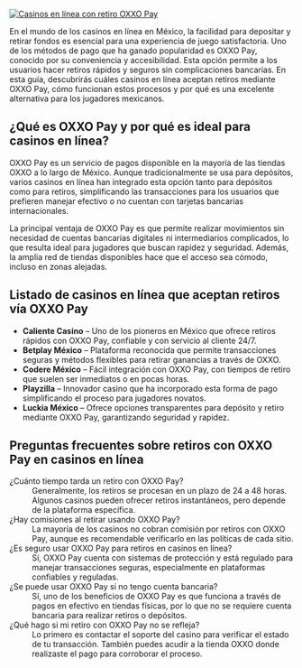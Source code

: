[![Casinos en línea con retiro OXXO Pay](https://123-caf.pages.dev/gitsignup.png)](https://vrmoo.ru/Bt82HjjY)

<p>En el mundo de los casinos en línea en México, la facilidad para depositar y retirar fondos es esencial para una experiencia de juego satisfactoria. Uno de los métodos de pago que ha ganado popularidad es OXXO Pay, conocido por su conveniencia y accesibilidad. Esta opción permite a los usuarios hacer retiros rápidos y seguros sin complicaciones bancarias. En esta guía, descubrirás cuáles casinos en línea aceptan retiros mediante OXXO Pay, cómo funcionan estos procesos y por qué es una excelente alternativa para los jugadores mexicanos.</p>  <h2>¿Qué es OXXO Pay y por qué es ideal para casinos en línea?</h2> <p>OXXO Pay es un servicio de pagos disponible en la mayoría de las tiendas OXXO a lo largo de México. Aunque tradicionalmente se usa para depósitos, varios casinos en línea han integrado esta opción tanto para depósitos como para retiros, simplificando las transacciones para los usuarios que prefieren manejar efectivo o no cuentan con tarjetas bancarias internacionales.</p>  <p>La principal ventaja de OXXO Pay es que permite realizar movimientos sin necesidad de cuentas bancarias digitales ni intermediarios complicados, lo que resulta ideal para jugadores que buscan rapidez y seguridad. Además, la amplia red de tiendas disponibles hace que el acceso sea cómodo, incluso en zonas alejadas.</p>  <h2>Listado de casinos en línea que aceptan retiros vía OXXO Pay</h2> <ul>   <li><strong>Caliente Casino</strong> – Uno de los pioneros en México que ofrece retiros rápidos con OXXO Pay, confiable y con servicio al cliente 24/7.</li>   <li><strong>Betplay México</strong> – Plataforma reconocida que permite transacciones seguras y métodos flexibles para retirar ganancias a través de OXXO.</li>   <li><strong>Codere México</strong> – Fácil integración con OXXO Pay, con tiempos de retiro que suelen ser inmediatos o en pocas horas.</li>   <li><strong>Playzilla</strong> – Innovador casino que ha incorporado esta forma de pago simplificando el proceso para jugadores novatos.</li>   <li><strong>Luckia México</strong> – Ofrece opciones transparentes para depósito y retiro mediante OXXO Pay, garantizando seguridad y rapidez.</li> </ul>  <h2>Preguntas frecuentes sobre retiros con OXXO Pay en casinos en línea</h2> <dl>   <dt>¿Cuánto tiempo tarda un retiro con OXXO Pay?</dt>   <dd>Generalmente, los retiros se procesan en un plazo de 24 a 48 horas. Algunos casinos pueden ofrecer retiros instantáneos, pero depende de la plataforma específica.</dd>      <dt>¿Hay comisiones al retirar usando OXXO Pay?</dt>   <dd>La mayoría de los casinos no cobran comisión por retiros con OXXO Pay, aunque es recomendable verificarlo en las políticas de cada sitio.</dd>      <dt>¿Es seguro usar OXXO Pay para retiros en casinos en línea?</dt>   <dd>Sí, OXXO Pay cuenta con sistemas de protección y está regulado para manejar transacciones seguras, especialmente en plataformas confiables y reguladas.</dd>      <dt>¿Se puede usar OXXO Pay si no tengo cuenta bancaria?</dt>   <dd>Sí, uno de los beneficios de OXXO Pay es que funciona a través de pagos en efectivo en tiendas físicas, por lo que no se requiere cuenta bancaria para realizar retiros o depósitos.</dd>      <dt>¿Qué hago si mi retiro con OXXO Pay no se refleja?</dt>   <dd>Lo primero es contactar el soporte del casino para verificar el estado de tu transacción. También puedes acudir a la tienda OXXO donde realizaste el pago para corroborar el proceso.</dd> </dl>